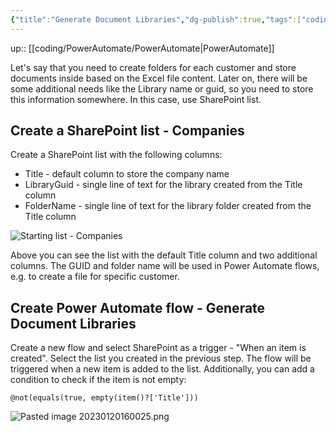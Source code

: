 ```yaml
---
{"title":"Generate Document Libraries","dg-publish":true,"tags":["coding/PowerAutomate"],"language":"en","permalink":"/coding/power-automate/generate-document-libraries/","dgPassFrontmatter":true}
---
```


up:: [[coding/PowerAutomate/PowerAutomate\|PowerAutomate]]

Let's say that you need to create folders for each customer and store documents inside based on the Excel file content. Later on, there will be some additional needs like the Library name or guid, so you need to store this information somewhere. In this case, use SharePoint list.

## Create a SharePoint list - Companies

Create a SharePoint list with the following columns:

* Title - default column to store the company name
* LibraryGuid - single line of text for the library created from the Title column
* FolderName - single line of text for the library folder created from the Title column

![Starting list - Companies](/img/user/attachments/2023-01-20-13-45-16.png)

Above you can see the list with the default Title column and two additional columns. The GUID and folder name will be used in Power Automate flows, e.g. to create a file for specific customer.

## Create Power Automate flow - Generate Document Libraries

Create a new flow and select SharePoint as a trigger - "When an item is created". Select the list you created in the previous step. The flow will be triggered when a new item is added to the list. Additionally, you can add a condition to check if the item is not empty:

```powerquery
@not(equals(true, empty(item()?['Title']))
```

![Pasted image 20230120160025.png](/img/user/attachments/Pasted%20image%2020230120160025.png)
